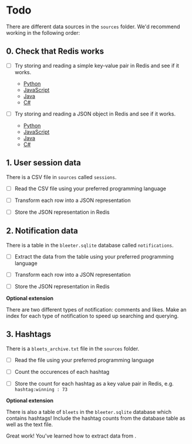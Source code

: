 # Todo

There are different data sources in the `sources` folder. We'd recommend working
in the following order:

## 0. Check that Redis works

- [ ] Try storing and reading a simple key-value pair in Redis and see if it
      works.

  - [Python](https://redis.io/docs/latest/develop/connect/clients/python/redis-py/)
  - [JavaScript](https://redis.io/docs/latest/develop/connect/clients/nodejs/)
  - [Java](https://redis.io/docs/latest/develop/connect/clients/java/jedis/)
  - [C#](https://redis.io/docs/latest/develop/connect/clients/dotnet/)

- [ ] Try storing and reading a JSON object in Redis and see if it works.

  - [Python](https://redis.io/docs/latest/develop/connect/clients/python/redis-py/#example-indexing-and-querying-json-documents)
  - [JavaScript](https://tech-docs.corndel.com/express/redis#install-redis-client)
  - [Java]()
  - [C#](https://redis.io/docs/latest/develop/connect/clients/dotnet/#example-indexing-and-querying-json-documents)

## 1. User session data

There is a CSV file in `sources` called `sessions`.

- [ ] Read the CSV file using your preferred programming language

- [ ] Transform each row into a JSON representation

- [ ] Store the JSON representation in Redis

## 2. Notification data

There is a table in the `bleeter.sqlite` database called `notifications`.

- [ ] Extract the data from the table using your preferred programming language

- [ ] Transform each row into a JSON representation

- [ ] Store the JSON representation in Redis

**Optional extension**

There are two different types of notification: comments and likes. Make an index
for each type of notification to speed up searching and querying.

## 3. Hashtags

There is a `bleets_archive.txt` file in the `sources` folder.

- [ ] Read the file using your preferred programming language

- [ ] Count the occurences of each hashtag

- [ ] Store the count for each hashtag as a key value pair in Redis, e.g.
      `hashtag:winning : 73`

**Optional extension**

There is also a table of `bleets` in the `bleeter.sqlite` database which
contains hashtags! Include the hashtag counts from the database table as well as
the text file.

Great work! You've learned how to extract data from .
